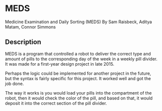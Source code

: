 # MEDS
Medicine Examination and Daily Sorting (MEDS)
By Sam Raisbeck, Aditya Matam, Connor Simmons

## Description
MEDS is a program that controlled a robot to deliver the correct type and amount of
pills to the corresponding day of the week in a weekly pill divider. It was made for a
first-year design project in late 2015.

Perhaps the logic could be implemented for another project in the future, but the
syntax is fairly specific for this project. It worked well and got the job done.

The way it works is you would load your pills into the compartment of the robot, then it would
check the color of the pill, and based on that, it would deposit it into the correct
section of the pill divider.  
